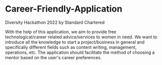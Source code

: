 # Career-Friendly-Application

Diversity Hackathon 2022 by Standard Chartered

With the help of this application, we aim to provide free technological/career related advice/services to women in need. We want to introduce all the knowledge to start a project/business in general and specifically different fields such as content writing, management, operations, etc. The application should facilitate the method of choosing a mentor based on the user's career preferences.
